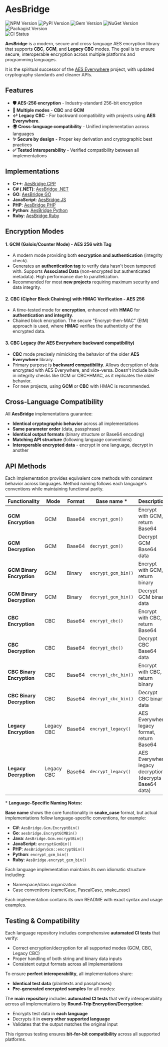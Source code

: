 # AesBridge

![NPM Version](https://img.shields.io/npm/v/aes-bridge.svg)
![PyPI Version](https://img.shields.io/pypi/v/aes-bridge.svg)
![Gem Version](https://img.shields.io/gem/v/aes-bridge.svg)
![NuGet Version](https://img.shields.io/nuget/v/AesBridge.svg)
![Packagist Version](https://img.shields.io/packagist/v/mervick/aes-bridge.svg)  
![CI Status](https://github.com/mervick/aes-bridge/actions/workflows/cross-test.yml/badge.svg)


**AesBridge** is a modern, secure and cross-language AES encryption library that supports **CBC**, **GCM**, and **Legacy CBC** modes.
The goal is to ensure secure, interoperable encryption across multiple platforms and programming languages.

It is the spiritual successor of the [AES Everywhere](https://github.com/mervick/aes-everywhere-legacy) project, with updated cryptography standards and cleaner APIs.

## Features

- **🛡️ AES-256 encryption** - Industry-standard 256-bit encryption
- **🔐 Multiple modes** - **CBC** and **GCM**
- **↩️ Legacy CBC** - For backward compatibility with projects using **AES Everywhere**.
- **🌍 Cross-language compatibility** - Unified implementation across languages
- **✨ Secure by design** - Proper key derivation and cryptographic best practices
- **✅ Tested interoperability** - Verified compatibility between all implementations


## Implementations

* **C++**: [AesBridge CPP](https://github.com/mervick/aes-bridge-cpp)
* **C# (.NET)**: [AesBridge .NET](https://github.com/mervick/aes-bridge-dotnet)
* **GO**: [AesBridge GO](https://github.com/mervick/aes-bridge-go)
* **JavaScript**: [AesBridge JS](https://github.com/mervick/aes-bridge-js)
* **PHP**: [AesBridge PHP](https://github.com/mervick/aes-bridge-php)
* **Python**: [AesBridge Python](https://github.com/mervick/aes-bridge-python)
* **Ruby**: [AesBridge Ruby](https://github.com/mervick/aes-bridge-ruby)


## Encryption Modes

#### **1. GCM (Galois/Counter Mode) - AES 256 with Tag**

* A modern mode providing both **encryption and authentication** (integrity check).
* Generates an **authentication tag** to verify data hasn't been tampered with. Supports **Associated Data** (non-encrypted but authenticated metadata). High performance due to parallelization.
* Recommended for most **new projects** requiring maximum security and data integrity.

#### **2. CBC (Cipher Block Chaining) with HMAC Verification - AES 256**

* A time-tested mode for **encryption**, enhanced with **HMAC** for **authentication and integrity**.
* Chained block encryption. The secure "Encrypt-then-MAC" (EtM) approach is used, where **HMAC** verifies the authenticity of the encrypted data.


#### **3. CBC Legacy (for AES Everywhere backward compatibility)**

* **CBC** mode precisely mimicking the behavior of the older **AES Everywhere** library.
* Primary purpose is **backward compatibility**. Allows decryption of data encrypted with AES Everywhere, and vice-versa. Doesn't include built-in integrity checks like GCM or CBC+HMAC, as it replicates the older behavior.
* For new projects, using **GCM** or **CBC** with HMAC is recommended.

## Cross-Language Compatibility

All **AesBridge** implementations guarantee:

- **Identical cryptographic behavior** across all implementations
- **Same parameter order** (data, passphrase)
- **Identical output formats** (binary structure or Base64 encoding)
- **Matching API structure** (following language conventions)
- **Interoperable encrypted data** - encrypt in one language, decrypt in another


## API Methods

Each implementation provides equivalent core methods with consistent behavior across languages. Method naming follows each language's conventions while maintaining functional parity.

| **Functionality**          | **Mode**      | **Format** | **Base name** *      | **Description** |
|----------------------------|---------------|------------|----------------------|----------------|
| **GCM Encryption**         | GCM           | Base64     | `encrypt_gcm()`      | Encrypt with GCM, return Base64 |
| **GCM Decryption**         | GCM           | Base64     | `decrypt_gcm()`      | Decrypt GCM Base64 data |
| **GCM Binary Encryption**  | GCM           | Binary     | `encrypt_gcm_bin()`  | Encrypt with GCM, return binary |
| **GCM Binary Decryption**  | GCM           | Binary     | `decrypt_gcm_bin()`  | Decrypt GCM binary data |
| **CBC Encryption**         | CBC           | Base64     | `encrypt_cbc()`      | Encrypt with CBC, return Base64 |
| **CBC Decryption**         | CBC           | Base64     | `decrypt_cbc()`      | Decrypt CBC Base64 data |
| **CBC Binary Encryption**  | CBC           | Base64     | `encrypt_cbc_bin()`  | Encrypt with CBC, return binary |
| **CBC Binary Decryption**  | CBC           | Base64     | `decrypt_cbc_bin()`  | Decrypt CBC binary data |
| **Legacy Encryption**      | Legacy CBC    | Base64     | `encrypt_legacy()`   | AES Everywhere legacy format, return Base64 |
| **Legacy Decryption**      | Legacy CBC    | Base64     | `decrypt_legacy()`   | AES Everywhere legacy decryption (decrypts Base64 data) |

\* **Language-Specific Naming Notes:**

**Base name** shows the core functionality in **snake_case** format, but actual implementations follow language-specific conventions, for example:
- **C#**: `AesBridge.Gcm.EncryptBin()`
- **Go**: `aesbridge.EncryptGCMBin()`
- **Java**: `AesBridge.Gcm.encryptBin()`
- **JavaScript**: `encryptGcmBin()`
- **PHP**: `AesBridge\Gcm::encryptBin()`
- **Python**: `encrypt_gcm_bin()`
- **Ruby**: `AesBridge.encrypt_gcm_bin()`

Each language implementation maintains its own idiomatic structure including:
- Namespace/class organization
- Case conventions (camelCase, PascalCase, snake_case)

Each implementation contains its own README with exact syntax and usage examples.  


## **Testing & Compatibility**

Each language repository includes comprehensive **automated CI tests** that verify:

- Correct encryption/decryption for all supported modes (GCM, CBC, Legacy CBC)
- Proper handling of both string and binary data inputs
- Consistent output formats across all implementations

To ensure **perfect interoperability**, all implementations share:

- **Identical test data** (plaintexts and passphrases)
- **Pre-generated encrypted samples** for all modes:

The **main repository** includes **automated CI tests** that verify interoperability across all implementations by **Round-Trip Encryption/Decryption**:

- Encrypts test data in **each language**  
- Decrypts it in **every other supported language**  
- Validates that the output matches the original input  


This rigorous testing ensures **bit-for-bit compatibility** across all supported platforms.
